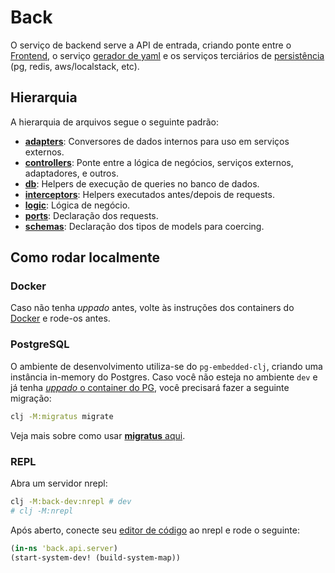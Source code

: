 # Back

O serviço de backend serve a API de entrada, criando ponte entre o [Frontend](../front/README.md), o serviço [gerador de yaml](../yaml_generator/README.md) e os serviços terciários de [persistência](../../docker/README.md) (pg, redis, aws/localstack, etc).

## Hierarquia

A hierarquia de arquivos segue o seguinte padrão:

- **[adapters](./api/adapters)**: Conversores de dados internos para uso em serviços externos.
- **[controllers](./api/controllers)**: Ponte entre a lógica de negócios, serviços externos, adaptadores, e outros.
- **[db](./api/db)**: Helpers de execução de queries no banco de dados.
- **[interceptors](./api/interceptors)**: Helpers executados antes/depois de requests.
- **[logic](./api/logic)**: Lógica de negócio.
- **[ports](./api/ports)**: Declaração dos requests.
- **[schemas](./api/schemas)**: Declaração dos tipos de models para coercing.

## Como rodar localmente

### Docker

Caso não tenha *uppado* antes, volte às instruções dos containers do [Docker](../../docker/README.md) e rode-os antes.

### PostgreSQL

O ambiente de desenvolvimento utiliza-se do `pg-embedded-clj`, criando uma instância in-memory do Postgres. Caso você não esteja no ambiente `dev` e já tenha [*uppado* o container do PG](../../docker/README.md#como-rodar-localmente), você precisará fazer a seguinte migração:

```bash
clj -M:migratus migrate
```

Veja mais sobre como usar [**migratus** aqui](https://github.com/yogthos/migratus#usage).

### REPL

Abra um servidor nrepl:

```bash
clj -M:back-dev:nrepl # dev
# clj -M:nrepl
```

Após aberto, conecte seu [editor de código](../../../docs/editores.md#Neovim) ao nrepl e rode o seguinte:

```clj
(in-ns 'back.api.server)
(start-system-dev! (build-system-map))
```
